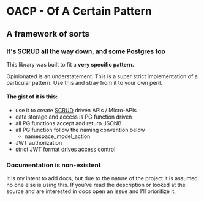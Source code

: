 # OACP - Of A Certain Pattern
## A framework of sorts

### It's SCRUD all the way down, and some Postgres too

This library was built to fit a **very specific pattern.**

Opinionated is an understatement. This is a super strict
implementation of a particular pattern. Use this and
stray from it to your own peril.

#### The gist of it is this:
- use it to create [SCRUD](https://en.wikipedia.org/wiki/Create,_read,_update_and_delete) driven APIs / Micro-APIs
- data storage and access is PG function driven
- all PG functions accept and return JSONB
- all PG function follow the naming convention below
  * namespace_model_action
- JWT authorization
- strict JWT format drives access control

### Documentation is non-existent
It is my intent to add docs, but due to the nature of
the project it is assumed no one else is using this.
If you've read the description or looked at the source
and are interested in docs open an issue and I'll
prioritize it.
